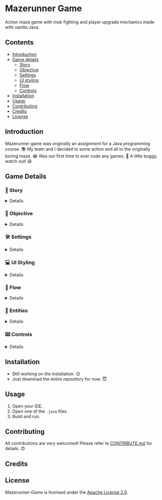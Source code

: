 # Mazerunner Game
Action maze game with mob fighting and player upgrade mechanics made with vanilla Java.

## Contents
- [Introduction](#Introduction)
- [Game details](#Game-Details)
  - [Story](#\:runner\:-Story)
  - [Objective](#:dart:-Objective)
  - [Settings](#:hammer_and_wrench:-Settings)
  - [UI styling](#:computer:-UI-Styling)
  - [Flow](#:repeat:-Flow)
  - [Controls](#:keyboard:-Controls)
- [Installation](#Installation)
- [Usage](#Usage)
- [Contributing](#Contributing)
- [Credits](#Credits)
- [License](#License)

## Introduction
Mazerunner game was originally an assignment for a Java programming course. :books: My team and I decided to some action and all to the originally boring maze. :joy: Was our first time to ever code any games. :poop: A little buggy, watch out! :laughing:

## Game Details
### :runner: Story
<details>
<summary>Details</summary>
  
Johnny, a renowned Maze Runner, is experienced in hunting for valuables. However, on his previous expedition, he was attacked by the scary Some Tribe in Some Island. When he woke up, he found himself in the middle of a dark scary night. He has no idea where he is. Judging from his intuition, Johnny believes that he is being trapped in the famous GG Maze of Some Island. He needs to escape Some Island as soon as possible but needs to collect all his lost valueables in GG Maze. As the player, you are Johnny.

</details>

### :dart: Objective
<details>
<summary>Details</summary>
  
- Collect all lost items.
- Navigate to the exit after collecting all lost items.
- Survive.

</details>

### :hammer_and_wrench: Settings
<details>
<summary>Details</summary>
  
- A maze of size 20 x 20.
- The maze will always have an exit <kbd>E</kbd> for Johnny to escape.
- Other than what is visible by Johnny, the maze is be blacked out with <kbd>#</kbd>. (Johnny cannot see through walls)
- Johnny is able to move up, down, left and right in the maze depending on whether there are any obstacles or not.
- The lost items/valuables are randomly scattered around the maze, represented by <kbd>@</kbd>.
- If Johnny leaves the maze without all the lost items, Johnny is considered a disgrace to the Maze Runner’s community.

</details>

### :computer: UI Styling
<details>
<summary>Details</summary>
  
- Simple. 
- Vintage.
- Console game look-alike.
- Every game component only uses keyboard characters. 
- Game screen on the left.
- Game panel on the left.

</details>

### :repeat: Flow
<details>
<summary>Details</summary>

</details>

### :ghost: Entities
<details>
<summary>Details</summary> 

- <kbd>J</kbd> Johnny
- <kbd>Z</kbd> Zombie
- <kbd>*</kbd> Bullet
- <kbd>#</kbd> Fog
- <kbd> </kbd> Path
- <kbd>E</kbd> Exit
- <kbd>|</kbd> Vertical Wall
- <kbd>---</kbd> Horizontal Wall
- <kbd>@</kbd> +1 Lost Item
- <kbd>$</kbd> +5 Gold
- <kbd>+</kbd> +5 HP
  
</details>

### :keyboard: Controls
<details>
<summary>Details</summary> 

</details>

## Installation
- Still working on the installation. :pensive:
- Just download the entire repository for now. :innocent:

## Usage
1. Open your IDE.
2. Open one of the `.java` files.
3. Build and run. 

## Contributing
All contributions are very welcomed! Please refer to [CONTRIBUTE.md](./CONTRIBUTE.md) for details. :heart_eyes:

## Credits

## License
Mazerunner-Game is licensed under the [Apache License 2.0](./LICENSE).
